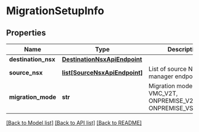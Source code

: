 # MigrationSetupInfo

## Properties
Name | Type | Description | Notes
------------ | ------------- | ------------- | -------------
**destination_nsx** | [**DestinationNsxApiEndpoint**](DestinationNsxApiEndpoint.md) |  | [optional] 
**source_nsx** | [**list[SourceNsxApiEndpoint]**](SourceNsxApiEndpoint.md) | List of source NSX manager endpoints. | [optional] 
**migration_mode** | **str** | Migration mode can be VMC_V2T, ONPREMISE_V2T, ONPREMISE_VSPHERE2T | [optional] [default to 'ONPREMISE_V2T']

[[Back to Model list]](../README.md#documentation-for-models) [[Back to API list]](../README.md#documentation-for-api-endpoints) [[Back to README]](../README.md)

